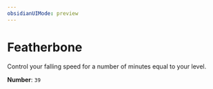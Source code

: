 ```yaml
---
obsidianUIMode: preview
---
```

# Featherbone

Control your falling speed for a number of minutes equal to your level.

**Number**: `39`
